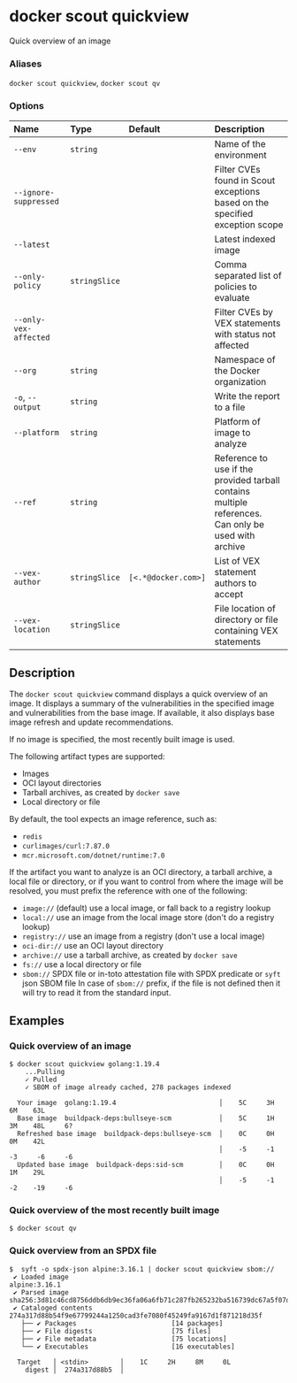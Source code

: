 # docker scout quickview

<!---MARKER_GEN_START-->
Quick overview of an image

### Aliases

`docker scout quickview`, `docker scout qv`

### Options

| Name                  | Type          | Default             | Description                                                                                             |
|:----------------------|:--------------|:--------------------|:--------------------------------------------------------------------------------------------------------|
| `--env`               | `string`      |                     | Name of the environment                                                                                 |
| `--ignore-suppressed` |               |                     | Filter CVEs found in Scout exceptions based on the specified exception scope                            |
| `--latest`            |               |                     | Latest indexed image                                                                                    |
| `--only-policy`       | `stringSlice` |                     | Comma separated list of policies to evaluate                                                            |
| `--only-vex-affected` |               |                     | Filter CVEs by VEX statements with status not affected                                                  |
| `--org`               | `string`      |                     | Namespace of the Docker organization                                                                    |
| `-o`, `--output`      | `string`      |                     | Write the report to a file                                                                              |
| `--platform`          | `string`      |                     | Platform of image to analyze                                                                            |
| `--ref`               | `string`      |                     | Reference to use if the provided tarball contains multiple references.<br>Can only be used with archive |
| `--vex-author`        | `stringSlice` | `[<.*@docker.com>]` | List of VEX statement authors to accept                                                                 |
| `--vex-location`      | `stringSlice` |                     | File location of directory or file containing VEX statements                                            |


<!---MARKER_GEN_END-->

## Description

The `docker scout quickview` command displays a quick overview of an image.
It displays a summary of the vulnerabilities in the specified image
and vulnerabilities from the base image.
If available, it also displays base image refresh and update recommendations.

If no image is specified, the most recently built image is used.

The following artifact types are supported:

- Images
- OCI layout directories
- Tarball archives, as created by `docker save`
- Local directory or file

By default, the tool expects an image reference, such as:

- `redis`
- `curlimages/curl:7.87.0`
- `mcr.microsoft.com/dotnet/runtime:7.0`

If the artifact you want to analyze is an OCI directory, a tarball archive, a local file or directory,
or if you want to control from where the image will be resolved, you must prefix the reference with one of the following:

- `image://` (default) use a local image, or fall back to a registry lookup
- `local://` use an image from the local image store (don't do a registry lookup)
- `registry://` use an image from a registry (don't use a local image)
- `oci-dir://` use an OCI layout directory
- `archive://` use a tarball archive, as created by `docker save`
- `fs://` use a local directory or file
- `sbom://` SPDX file or in-toto attestation file with SPDX predicate or `syft` json SBOM file
    In case of `sbom://` prefix, if the file is not defined then it will try to read it from the standard input.

## Examples

### Quick overview of an image

```console
$ docker scout quickview golang:1.19.4
    ...Pulling
    ✓ Pulled
    ✓ SBOM of image already cached, 278 packages indexed

  Your image  golang:1.19.4                          │    5C     3H     6M    63L
  Base image  buildpack-deps:bullseye-scm            │    5C     1H     3M    48L     6?
  Refreshed base image  buildpack-deps:bullseye-scm  │    0C     0H     0M    42L
                                                     │    -5     -1     -3     -6     -6
  Updated base image  buildpack-deps:sid-scm         │    0C     0H     1M    29L
                                                     │    -5     -1     -2    -19     -6
```

### Quick overview of the most recently built image

```console
$ docker scout qv
```

### Quick overview from an SPDX file

```console
$  syft -o spdx-json alpine:3.16.1 | docker scout quickview sbom://
 ✔ Loaded image                                                                                                                              alpine:3.16.1
 ✔ Parsed image                                                                    sha256:3d81c46cd8756ddb6db9ec36fa06a6fb71c287fb265232ba516739dc67a5f07d
 ✔ Cataloged contents                                                                     274a317d88b54f9e67799244a1250cad3fe7080f45249fa9167d1f871218d35f
   ├── ✔ Packages                        [14 packages]
   ├── ✔ File digests                    [75 files]
   ├── ✔ File metadata                   [75 locations]
   └── ✔ Executables                     [16 executables]

  Target   │ <stdin>        │    1C     2H     8M     0L
    digest │  274a317d88b5  │
```

